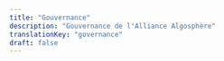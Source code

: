 ```yaml
---
title: "Gouvernance"
description: "Gouvernance de l'Alliance Algosphère"
translationKey: "governance"
draft: false
---
```

